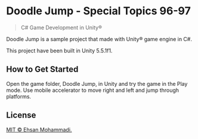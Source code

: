 # Doodle Jump - Special Topics 96-97

> C# Game Development in Unity®

Doodle Jump is a sample project that made with Unity® game engine in C#.

This project have been built in Unity 5.5.1f1.

## How to Get Started

Open the game folder, Doodle Jump, in Unity and try the game in the Play mode. Use mobile accelerator to move right and left and jump through platforms.

## License

[MIT © Ehsan Mohammadi.](../master/LICENSE)
